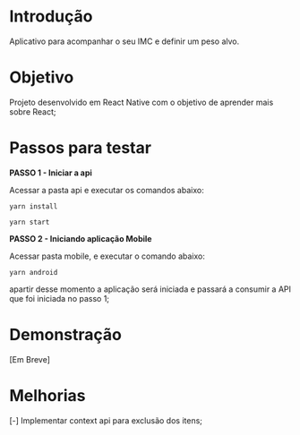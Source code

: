 # Introdução

Aplicativo para acompanhar o seu IMC e definir um peso alvo.


# Objetivo

Projeto desenvolvido em React Native com o objetivo de aprender mais
sobre React;  


# Passos para testar

**PASSO 1 - Iniciar a api**

Acessar a pasta api e executar os comandos abaixo:

```
yarn install

yarn start
```


**PASSO 2 - Iniciando aplicação Mobile**

Acessar pasta mobile, e executar o comando abaixo:

```
yarn android
```

apartir desse momento a aplicação será iniciada e passará a consumir a API que foi iniciada no passo 1;

# Demonstração

[Em Breve]



# Melhorias

[-] Implementar context api para exclusão dos itens;